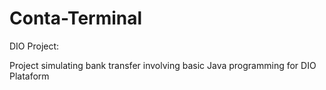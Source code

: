 # Conta-Terminal

DIO Project:

Project simulating bank transfer involving basic Java programming for DIO Plataform
